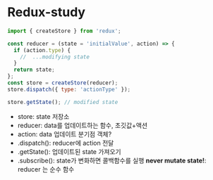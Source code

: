 # Redux-study

```js
import { createStore } from 'redux';

const reducer = (state = 'initialValue', action) => {
  if (action.type) {
    //  ...modifying state
  }
  return state;
};
const store = createStore(reducer);
store.dispatch({ type: 'actionType' });

store.getState(); // modified state
```

- store: state 저장소
- reducer: data를 업데이트하는 함수, 초깃값+액션
- action: data 업데이트 분기점 객체?
- .dispatch(): reducer에 action 전달
- .getState(): 업데이트된 state 가져오기
- .subscribe(): state가 변화하면 콜백함수를 실행
  **never mutate state!**: reducer 는 순수 함수
